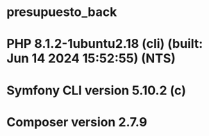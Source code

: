 # presupuesto_back


# PHP 8.1.2-1ubuntu2.18 (cli) (built: Jun 14 2024 15:52:55) (NTS)
# Symfony CLI version 5.10.2 (c) 
# Composer version 2.7.9
